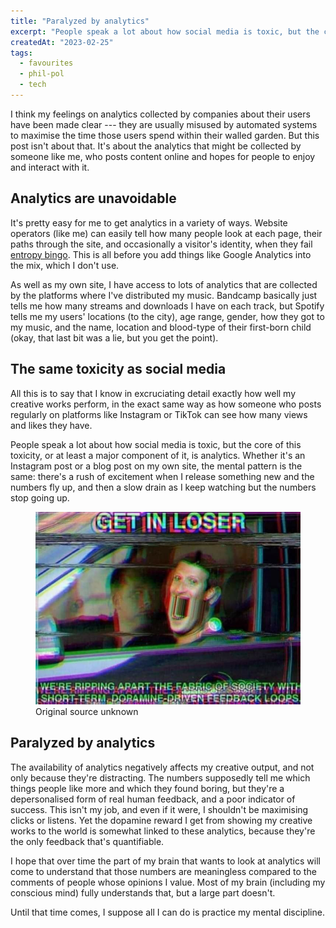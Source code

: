 ```yaml
---
title: "Paralyzed by analytics"
excerpt: "People speak a lot about how social media is toxic, but the core of this toxicity, or at least a major component of it, is analytics."
createdAt: "2023-02-25"
tags:
  - favourites
  - phil-pol
  - tech
---
```


I think my feelings on analytics collected by companies about their users have
been made clear --- they are usually misused by automated systems to maximise
the time those users spend within their walled garden. But this post isn't
about that. It's about the analytics that might be collected by someone like
me, who posts content online and hopes for people to enjoy and interact with
it.

## Analytics are unavoidable

It's pretty easy for me to get analytics in a variety of ways. Website
operators (like me) can easily tell how many people look at each page, their
paths through the site, and occasionally a visitor's identity, when they fail
[entropy bingo](/blog/0009-entropy-bingo/). This is all
before you add things like Google Analytics into the mix, which I don't use.

As well as my own site, I have access to lots of analytics that are collected
by the platforms where I've distributed my music. Bandcamp basically just tells
me how many streams and downloads I have on each track, but Spotify tells me my
users' locations (to the city), age range, gender, how they got to my music,
and the name, location and blood-type of their first-born child (okay, that
last bit was a lie, but you get the point).

## The same toxicity as social media

All this is to say that I know in excruciating detail exactly how well my
creative works perform, in the exact same way as how someone who posts
regularly on platforms like Instagram or TikTok can see how many views and
likes they have.

People speak a lot about how social media is toxic, but the core of this
toxicity, or at least a major component of it, is analytics. Whether it's an
Instagram post or a blog post on my own site, the mental pattern is the same:
there's a rush of excitement when I release something new and the numbers fly
up, and then a slow drain as I keep watching but the numbers stop going up.

<figure>
  <img src="./meme.jpg"
       alt="A meme of Mark Zuckerberg in a car saying 'Get in loser, we're
            ripping apart the fabric of society with short-term dopamine-driven
            feedback loops'" />
  <figcaption>Original source unknown</figcaption>
</figure>

## Paralyzed by analytics

The availability of analytics negatively affects my creative output, and not
only because they're distracting. The numbers supposedly tell me which things
people like more and which they found boring, but they're a depersonalised form
of real human feedback, and a poor indicator of success. This isn't my job, and
even if it were, I shouldn't be maximising clicks or listens. Yet the dopamine
reward I get from showing my creative works to the world is somewhat linked to
these analytics, because they're the only feedback that's quantifiable.

I hope that over time the part of my brain that wants to look at analytics will
come to understand that those numbers are meaningless compared to the comments
of people whose opinions I value. Most of my brain (including my conscious
mind) fully understands that, but a large part doesn't.

Until that time comes, I suppose all I can do is practice my mental discipline.
